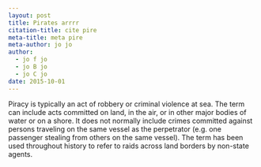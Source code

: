 ```yaml
---
layout: post
title: Pirates arrrr
citation-title: cite pire 
meta-title: meta pire
meta-author: jo jo
author: 
  - jo f jo
  - jo B jo
  - jo C jo
date: 2015-10-01
---
```


Piracy is typically an act of robbery or criminal violence at sea. The term can include acts committed on land, in the air, or in other major bodies of water or on a shore. It does not normally include crimes committed against persons traveling on the same vessel as the perpetrator (e.g. one passenger stealing from others on the same vessel). The term has been used throughout history to refer to raids across land borders by non-state agents.
